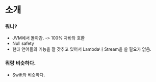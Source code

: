 # 소개
### 뭐니?
- JVM에서 돌아감. -> 100% 자바와 호환
- Null safety
- 현대 언어들의 기능을 잘 갖추고 있어서 Lambda나 Stream을 쓸 필요가 없음.

### 뭐랑 비슷하다.
- Swift와 비슷하다.

###
